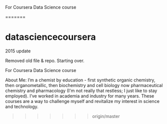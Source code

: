 For Coursera Data Science course

=======
# datasciencecoursera
2015 update

Removed old file & repo. Starting over.

For Coursera Data Science course

About Me: I’m a chemist by education - first synthetic organic chemistry, then organometallic, then biochemistry and cell biology now pharmaceutical chemistry and pharmacology (I'm not really that restless; I just like to stay employed). I’ve worked in academia and industry for many years. These courses are a way to challenge myself and revitalize my interest in science and technology.
>>>>>>> origin/master

